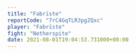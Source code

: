 ```yaml
---
title: "Fabrïste"
reportCode: "7rC4GqTLR3pgZQxc"
player: "Fabrïste"
fight: "Netherspite"
date: 2021-08-01T19:04:53.731000+00:00
---
```


